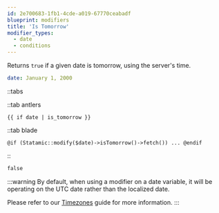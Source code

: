 ```yaml
---
id: 2e700683-1fb1-4cde-a019-67770ceabadf
blueprint: modifiers
title: 'Is Tomorrow'
modifier_types:
  - date
  - conditions
---
```

Returns `true` if a given date is tomorrow, using the server's time.

```yaml
date: January 1, 2000
```

::tabs

::tab antlers
```antlers
{{ if date | is_tomorrow }}
```
::tab blade
```blade
@if (Statamic::modify($date)->isTomorrow()->fetch()) ... @endif
```
::

```html
false
```

:::warning
By default, when using a modifier on a date variable, it will be operating on the UTC date rather than the localized date.

Please refer to our [Timezones](/tips/timezones) guide for more information.
:::
